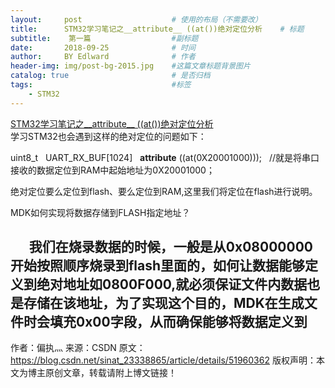 ```yaml
---
layout:     post                    # 使用的布局（不需要改）
title:      STM32学习笔记之__attribute__ ((at())绝对定位分析    # 标题 
subtitle:    第一篇                  #副标题
date:       2018-09-25              # 时间
author:     BY Edlward              # 作者
header-img: img/post-bg-2015.jpg    #这篇文章标题背景图片
catalog: true                       # 是否归档
tags:                               #标签
    - STM32
---
```


[STM32学习笔记之__attribute__ ((at())绝对定位分析](https://blog.csdn.net/sinat_23338865/article/details/51960362)  
学习STM32也会遇到这样的绝对定位的问题如下：

uint8_t   UART_RX_BUF[1024]   __attribute__ ((at(0X20001000)));   //就是将串口接收的数据定位到RAM中起始地址为0X20001000；

绝对定位要么定位到flash、要么定位到RAM,这里我们将定位在flash进行说明。

MDK如何实现将数据存储到FLASH指定地址？

      我们在烧录数据的时候，一般是从0x08000000开始按照顺序烧录到flash里面的，如何让数据能够定义到绝对地址如0800F000,就必须保证文件内数据也是存储在该地址，为了实现这个目的，MDK在生成文件时会填充0x00字段，从而确保能够将数据定义到
--------------------- 
作者：偏执灬 
来源：CSDN 
原文：https://blog.csdn.net/sinat_23338865/article/details/51960362 
版权声明：本文为博主原创文章，转载请附上博文链接！
